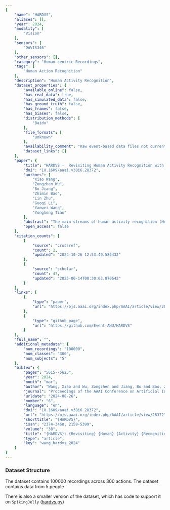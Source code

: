 ```yaml
---
{
    "name": "HARDVS",
    "aliases": [],
    "year": 2024,
    "modality": [
        "Vision"
    ],
    "sensors": [
        "DAVIS346"
    ],
    "other_sensors": [],
    "category": "Human-centric Recordings",
    "tags": [
        "Human Action Recognition"
    ],
    "description": "Human Activity Recognition",
    "dataset_properties": {
        "available_online": false,
        "has_real_data": true,
        "has_simulated_data": false,
        "has_ground_truth": false,
        "has_frames": false,
        "has_biases": false,
        "distribution_methods": [
            "Baidu"
        ],
        "file_formats": [
            "Unknown"
        ],
        "availability_comment": "Raw event-based data files not currently uploaded or available",
        "dataset_links": []
    },
    "paper": {
        "title": "HARDVS -  Revisiting Human Activity Recognition with Dynamic Vision Sensors",
        "doi": "10.1609/aaai.v38i6.28372",
        "authors": [
            "Xiao Wang",
            "Zongzhen Wu",
            "Bo Jiang",
            "Zhimin Bao",
            "Lin Zhu",
            "Guoqi Li",
            "Yaowei Wang",
            "Yonghong Tian"
        ],
        "abstract": "The main streams of human activity recognition (HAR) algorithms are developed based on RGB cameras which usually suffer from illumination, fast motion, privacy preservation, and large energy consumption. Meanwhile, the biologically inspired event cameras attracted great interest due to their unique features, such as high dynamic range, dense temporal but sparse spatial resolution, low latency, low power, etc. As it is a newly arising sensor, even there is no realistic large-scale dataset for HAR. Considering its great practical value, in this paper, we propose a large-scale benchmark dataset to bridge this gap, termed HARDVS, which contains 300 categories and more than 100K event sequences. We evaluate and report the performance of multiple popular HAR algorithms, which provide extensive baselines for future works to compare. More importantly, we propose a novel spatial-temporal feature learning and fusion framework, termed ESTF, for event stream based human activity recognition. It first projects the event streams into spatial and temporal embeddings using StemNet, then, encodes and fuses the dual-view representations using Transformer networks. Finally, the dual features are concatenated and fed into a classification head for activity prediction. Extensive experiments on multiple datasets fully validated the effectiveness of our model. Both the dataset and source code will be released at https://github.com/Event-AHU/HARDVS.",
        "open_access": false
    },
    "citation_counts": [
        {
            "source": "crossref",
            "count": 2,
            "updated": "2024-10-26 12:53:49.586432"
        },
        {
            "source": "scholar",
            "count": 47,
            "updated": "2025-06-14T00:30:03.870642"
        }
    ],
    "links": [
        {
            "type": "paper",
            "url": "https://ojs.aaai.org/index.php/AAAI/article/view/28372"
        },
        {
            "type": "github_page",
            "url": "https://github.com/Event-AHU/HARDVS"
        }
    ],
    "full_name": "",
    "additional_metadata": {
        "num_recordings": "100000",
        "num_classes": "300",
        "num_subjects": "5"
    },
    "bibtex": {
        "pages": "5615--5623",
        "year": 2024,
        "month": "mar",
        "author": "Wang, Xiao and Wu, Zongzhen and Jiang, Bo and Bao, Zhimin and Zhu, Lin and Li, Guoqi and Wang, Yaowei and Tian, Yonghong",
        "journal": "Proceedings of the AAAI Conference on Artificial Intelligence",
        "urldate": "2024-08-26",
        "number": "6",
        "language": "en",
        "doi": "10.1609/aaai.v38i6.28372",
        "url": "https://ojs.aaai.org/index.php/AAAI/article/view/28372",
        "shorttitle": "{HARDVS}",
        "issn": "2374-3468, 2159-5399",
        "volume": "38",
        "title": "{HARDVS}: {Revisiting} {Human} {Activity} {Recognition} with {Dynamic} {Vision} {Sensors}",
        "type": "article",
        "key": "wang_hardvs_2024"
    }
}
---
```


### Dataset Structure

The dataset contains 100000 recordings across 300 actions. The dataset contains data from 5 people

There is also a smaller version of the dataset, which has code to support it on `SpikingJelly` ([hardvs.py](https://github.com/fangwei123456/spikingjelly/blob/master/spikingjelly/datasets/hardvs.py))
